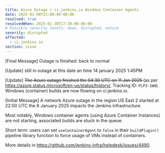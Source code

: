 ```yaml
---
title: Azure Outage / ci.jenkins.io Windows Container Agents
date: 2025-01-08T22:00:00-00:00
resolved: true
resolvedWhen: 2025-01-30T17:30:00-00:00
# Possible severity levels: down, disrupted, notice
severity: disrupted
affected:
  - ci.jenkins.io
section: issue
---
```


[Final Message]
Outage is finished: back to normal

[Update]
still in outage at this date an time 14 january 2025 1:45PM

[Update]
<strike>The Azure outage finished the 04:30 UTC on 11 Jan 2025 </strike> (as per <https://azure.status.microsoft/en-us/status/history/>, Tracking ID: `PLP3-1W8`).
Windows (container) builds are now flowing on ci.jenkins.io.

[Initial Message]
A network Azure outage in the region US East 2 started at 22:00 UTC the 8 January 2025 impacts the Jenkins infrastructure.

Most notably, Windows container agents (using Azure Container Instances) are not starting, associated builds are stuck in the queue.

Short term: users can set `useContainerAgent` to `false` in their `buildPlugin()` pipeline library function to force usage of VMs instead of containers.

More details in <https://github.com/jenkins-infra/helpdesk/issues/4490>.
